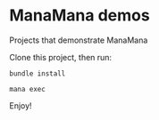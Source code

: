 ManaMana demos
==============

Projects that demonstrate ManaMana

Clone this project, then run:

```
bundle install

mana exec
```

Enjoy!
